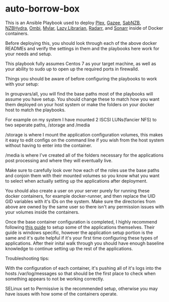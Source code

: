 # auto-borrow-box

This is an Ansible Playbook used to deploy [Plex](https://hub.docker.com/r/plexinc/pms-docker/), [Gazee](https://github.com/linuxserver/docker-gazee), [SabNZB](https://hub.docker.com/r/linuxserver/sabnzbd/), [NZBHydra](https://hub.docker.com/r/linuxserver/hydra/), [Ombi](https://hub.docker.com/r/linuxserver/ombi/), [Mylar](https://hub.docker.com/r/linuxserver/mylar/), [Lazy Librarian](https://hub.docker.com/r/linuxserver/lazylibrarian/), [Radarr](https://hub.docker.com/r/linuxserver/radarr/), and [Sonarr](https://hub.docker.com/r/linuxserver/sonarr/) inside of Docker containers.

Before deploying this, you should look through each of the above docker READMEs and verify the settings in them and the playbooks here work for your needs and setup.

This playbook fully assumes Centos 7 as your target machine, as well as your ability to sudo up to open up the required ports in firewalld.

Things you should be aware of before configuring the playbooks to work with your setup:

In groupvars/all, you will find the base paths most of the playbooks will assume you have setup. You should change these to match how you want them deployed on your host system or make the folders on your docker host to match the playbooks.

For example on my system I have mounted 2 ISCSI LUNs(fancier NFS) to two seperate paths, /storage and /media

/storage is where I mount the application configuration volumes, this makes it easy to edit configs on the command line if you wish from the host system without having to enter into the container.

/media is where I've created all of the folders necessary for the applications post processing and where they will eventually live.

Make sure to carefully look over how each of the roles use the base paths and conjoin them with their mounted volumes so you know what you want to select when actually setting up the applications after deployment.

You should also create a user on your server purely for running these docker containers, for example docker-runner, and then replace the UID GID variables with it's IDs on the system. Make sure the directories from above are owned by the same user so there isn't any permission issues with your volumes inside the containers.

Once the base container configuration is completed, I highly recommend following [this guide](https://www.cuttingcords.com/home/ultimate-server/newsgroups-and-sabnzbd) to setup some of the applications themselves. Their guide is windows specific, however the application setup portion is the same and it's quite helpful if it's your first time configuring these types of applications. After their inital walk through you should have enough baseline knowledge to continue setting up the rest of the applications.

Troubleshooting tips:

With the configuration of each container, it's pushing all of it's logs into the hosts /var/log/messages so that should be the first place to check when something appears to not be working correctly.

SELinux set to Permissive is the recommended setup, otherwise you may have issues with how some of the containers operate.
